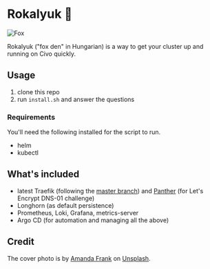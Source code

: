 # Rokalyuk 🦊

![Fox](https://repository-images.githubusercontent.com/364476568/b565c900-af60-11eb-8c7a-372d25bda048)

Rokalyuk ("fox den" in Hungarian) is a way to get your cluster up and running on Civo quickly.

## Usage

1. clone this repo
1. run `install.sh` and answer the questions

### Requirements

You'll need the following installed for the script to run.

* helm
* kubectl

## What's included

* latest Traefik (following the [master branch](https://github.com/traefik/traefik/tree/master/)) and [Panther](https://github.com/valerauko/panther) (for Let's Encrypt DNS-01 challenge)
* Longhorn (as default persistence)
* Prometheus, Loki, Grafana, metrics-server
* Argo CD (for automation and managing all the above)

## Credit

The cover photo is by <a href="https://unsplash.com/@aewild?utm_source=unsplash&utm_medium=referral&utm_content=creditCopyText">Amanda Frank</a> on <a href="https://unsplash.com/s/photos/fox?utm_source=unsplash&utm_medium=referral&utm_content=creditCopyText">Unsplash</a>.
